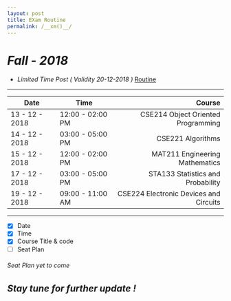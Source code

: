 ```yaml
---
layout: post
title: EXam Routine
permalink: /__xm()__/
---
```

# *Fall - 2018* 
* *Limited Time Post ( Validity 20-12-2018 )* [Routine](https://daffodilvarsity.edu.bd/notice-file/CSE_Final_Exam_Routine_Fall_18_(CSE).pdf)
***
| Date   | Time |Course  |
| ------ | ------ | -----: |
| 13 - 12 - 2018  |  12:00 - 02:00 PM | CSE214 Object Oriented Programming  |
| 14 - 12 - 2018  |  03:00 - 05:00 PM | CSE221 Algorithms |
| 15 - 12 - 2018  |  12:00 - 02:00 PM | MAT211 Engineering Mathematics |
| 17 - 12 - 2018  |  03:00 - 05:00 PM  | STA133 Statistics and Probability |
| 19 - 12 - 2018  |  09:00 - 11:00 AM  | CSE224 Electronic Devices and Circuits |

****

- [x] Date
- [x] Time
- [x] Course Title & code
- [ ] Seat Plan 

###### *Seat Plan yet to come*
## *Stay tune for further update !*
 
